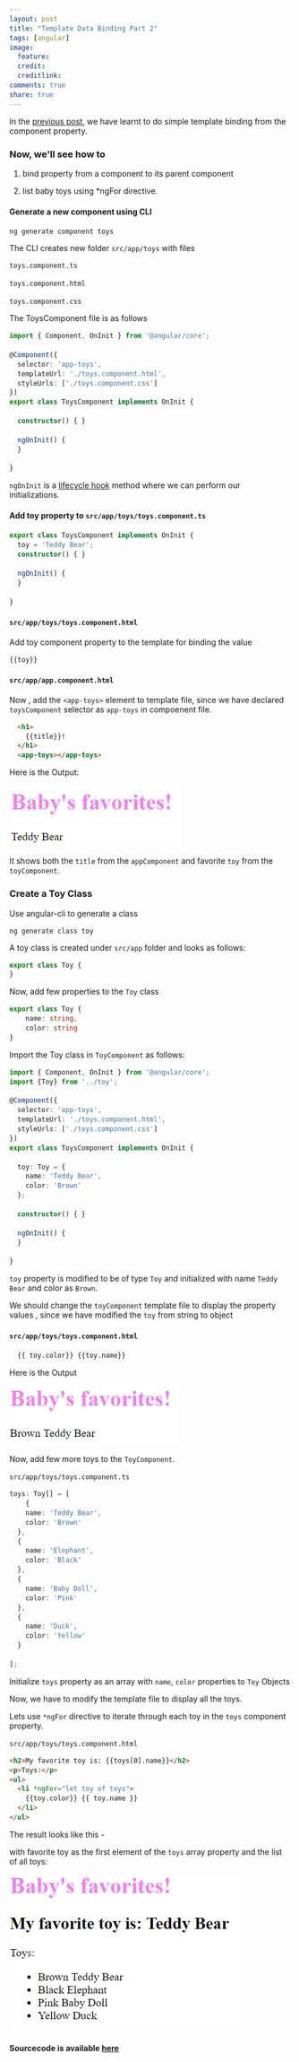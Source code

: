 ```yaml
---
layout: post
title: "Template Data Binding Part 2"
tags: [angular]
image:
  feature: 
  credit: 
  creditlink: 
comments: true
share: true
---
```

<!-- ---
> " You will always be your child's favorite toy."
--- -->
In the [previous post](https://deepikarajendran.github.io/dev-mom/template-data-binding/), we have learnt to do simple template binding from the component property.

### Now, we'll see how to 
1. bind property from a component to its parent component 

2. list baby toys using *ngFor directive.

#### Generate a new component using CLI
```
ng generate component toys
```
The CLI creates new folder `src/app/toys` with files

```
toys.component.ts

toys.component.html

toys.component.css
```

The ToysComponent file is as follows
```typescript
import { Component, OnInit } from '@angular/core';

@Component({
  selector: 'app-toys',
  templateUrl: './toys.component.html',
  styleUrls: ['./toys.component.css']
})
export class ToysComponent implements OnInit {

  constructor() { }

  ngOnInit() {
  }

}
```
`ngOnInit` is a [lifecycle hook](https://angular.io/guide/lifecycle-hooks#oninit) method where we can perform our initializations.

#### Add toy property to `src/app/toys/toys.component.ts`
```typescript
export class ToysComponent implements OnInit {
  toy = 'Teddy Bear';
  constructor() { }

  ngOnInit() {
  }

}
```
#### `src/app/toys/toys.component.html`
Add toy component property to the template for binding the value
```html
{{toy}}
```
#### `src/app/app.component.html`
Now , add the `<app-toys>` element to template file, since we have declared `toysComponent` selector as `app-toys` in compoenent file.

```html
  <h1>
    {{title}}!
  </h1>
  <app-toys></app-toys>
  ```

Here is the Output:

![alt-text](https://github.com/DeepikaRajendran/dev-mom/raw/master/images/baby_favorite_toy.png)

It shows both the `title` from the `appComponent` and favorite `toy` from the `toyComponent`.

### Create a Toy Class
Use angular-cli to generate a class
```
ng generate class toy
```
A toy class is created under  `src/app` folder and looks as follows:
```typescript
export class Toy {
}
```
Now, add few properties to the `Toy` class
```typescript
export class Toy {
    name: string,
    color: string
}
```
Import the Toy class in `ToyComponent` as follows:

```typescript
import { Component, OnInit } from '@angular/core';
import {Toy} from '../toy';

@Component({
  selector: 'app-toys',
  templateUrl: './toys.component.html',
  styleUrls: ['./toys.component.css']
})
export class ToysComponent implements OnInit {
  
  toy: Toy = {
    name: 'Teddy Bear',
    color: 'Brown'
  };

  constructor() { }

  ngOnInit() {
  }

}
```
`toy` property is modified to be of type `Toy` and initialized with name `Teddy Bear` and color as `Brown`.

We should change the `toyComponent` template file to display the property values , since we have modified the `toy` from string to object

#### `src/app/toys/toys.component.html`

```html
  {{ toy.color}} {{toy.name}} 
```

Here is the Output

![alt_text](https://github.com/DeepikaRajendran/dev-mom/raw/master/images/baby_favorite_toy_color.png)

Now, add few more toys to the `ToyComponent`.

`src/app/toys/toys.component.ts`
```typescript
toys: Toy[] = [
    {
    name: 'Teddy Bear',
    color: 'Brown'
  },
  {
    name: 'Elephant',
    color: 'Black'
  },
  {
    name: 'Baby Doll',
    color: 'Pink'
  },
  {
    name: 'Duck',
    color: 'Yellow'
  }
  
];
```
Initialize `toys` property as an array with `name`, `color` properties to `Toy` Objects

Now, we have to modify the template file to display all the toys.

Lets use `*ngFor` directive to iterate through each toy in the `toys` component property.

`src/app/toys/toys.component.html`

```html
<h2>My favorite toy is: {{toys[0].name}}</h2>
<p>Toys:</p>
<ul>
  <li *ngFor="let toy of toys">
    {{toy.color}} {{ toy.name }}
  </li>
</ul>
```
The result looks like this -

with favorite toy as the first element of the `toys` array property and the list of all toys:

![alt-text](https://github.com/DeepikaRajendran/dev-mom/raw/master/images/baby_favorite_toys.png)

#### Sourcecode is available [here](https://github.com/DeepikaRajendran/baby-app/tree/template_binding_list_toys)

